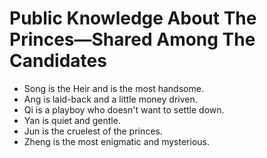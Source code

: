 # **Public Knowledge About The Princes—Shared Among The Candidates** 
 - Song is the Heir and is the most handsome.
 - Ang is laid-back and a little money driven.
 - Qi is a playboy  who doesn't want to settle down.
 - Yan is quiet and gentle.
 - Jun is the cruelest of the princes.
 - Zheng is the most enigmatic and mysterious.